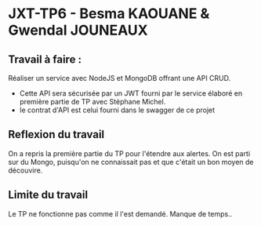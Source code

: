 # JXT-TP6 - Besma KAOUANE & Gwendal JOUNEAUX

## Travail à faire : 

Réaliser un service avec NodeJS et MongoDB offrant une API CRUD.

- Cette API sera sécurisée par un JWT fourni par le service élaboré en première partie de TP avec Stéphane Michel.
- le contrat d'API est celui fourni dans le swagger de ce projet

## Reflexion du travail

On a repris la première partie du TP pour l'étendre aux alertes.
On est parti sur du Mongo, puisqu'on ne connaissait pas et que c'était un bon moyen de découvire.

## Limite du travail

Le TP ne fonctionne pas comme il l'est demandé.
Manque de temps..